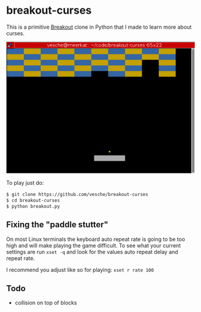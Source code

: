 # breakout-curses

This is a primitive [Breakout](https://en.wikipedia.org/wiki/Breakout_(video_game)) clone in Python that I made to learn more about curses.

![gameplay](gameplay.gif)

To play just do:
```
$ git clone https://github.com/vesche/breakout-curses
$ cd breakout-curses
$ python breakout.py
```

## Fixing the "paddle stutter"
On most Linux terminals the keyboard auto repeat rate is going to be too high and will make playing the game difficult. To see what your current settings are run `xset -q` and look for the values auto repeat delay and repeat rate.

I recommend you adjust like so for playing: `xset r rate 100`

## Todo
* collision on top of blocks
